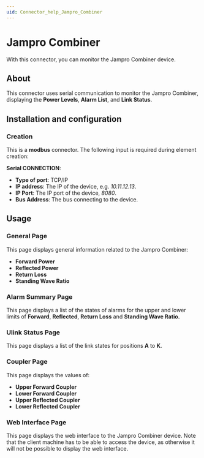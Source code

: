 ```yaml
---
uid: Connector_help_Jampro_Combiner
---
```


# Jampro Combiner

With this connector, you can monitor the Jampro Combiner device.

## About

This connector uses serial communication to monitor the Jampro Combiner, displaying the **Power Levels**, **Alarm List**, and **Link Status**.

## Installation and configuration

### Creation

This is a **modbus** connector. The following input is required during element creation:

**Serial CONNECTION**:

- **Type of port**: TCP/IP
- **IP address**: The IP of the device, e.g. *10.11.12.13*.
- **IP Port**: The IP port of the device, *8080*.
- **Bus Address**: The bus connecting to the device.

## Usage

### General Page

This page displays general information related to the Jampro Combiner:

- **Forward Power**
- **Reflected Power**
- **Return Loss**
- **Standing Wave Ratio**

### Alarm Summary Page

This page displays a list of the states of alarms for the upper and lower limits of **Forward**, **Reflected**, **Return Loss** and **Standing Wave Ratio.**

### Ulink Status Page

This page displays a list of the link states for positions **A** to **K**.

### Coupler Page

This page displays the values of:

- **Upper Forward Coupler**
- **Lower Forward Coupler**
- **Upper Reflected Coupler**
- **Lower Reflected Coupler**

### Web Interface Page

This page displays the web interface to the Jampro Combiner device. Note that the client machine has to be able to access the device, as otherwise it will not be possible to display the web interface.
